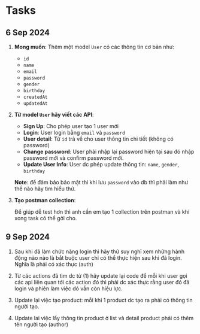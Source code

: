 # Tasks

## 6 Sep 2024

1. **Mong muốn**: Thêm một model `User` có các thông tin cơ bản như:

   - `id`
   - `name`
   - `email`
   - `password`
   - `gender`
   - `birthday`
   - `createdAt`
   - `updatedAt`

2. **Từ model `User` hãy viết các API**:

   - **Sign Up**: Cho phép user tạo 1 user mới
   - **Login**: User login bằng `email` và `password`
   - **User detail**: Từ `id` trả về cho user thông tin chi tiết (không có password)
   - **Change password**: User phải nhập lại password hiện tại sau đó nhập password mới và confirm password mới.
   - **Update User Info**: User dc phép update thông tin: `name`, `gender`, `birthday`

   **Note**: để đảm bảo bảo mật thì khi lưu `password` vào db thì phải làm như thế nào hãy tìm hiểu thử.

3. **Tạo postman collection**:

   Để giúp dễ test hơn thì anh cần em tạo 1 collection trên postman và khi xong task có thể gởi cho.

## 9 Sep 2024

1.  Sau khi đã làm chức năng login thì hãy thử suy nghĩ xem những hành động nào nào là bắt buộc user chỉ có thể thực hiện sau khi đã login. Nghĩa là phải có xác thực (auth)

2.  Từ các actions đã tìm dc từ (1) hãy update lại code để mỗi khi user gọi các api liên quan tới các action đó thì phải dc xác thực rằng user đó đã login và phiên làm việc đó vẫn còn hiệu lực.

3.  Update lại việc tạo product: mỗi khi 1 product dc tạo ra phải có thông tin người tạo.

4.  Update lai việc lấy thông tin product ở list và detail product phải có thêm tên người tạo (author)
